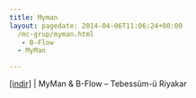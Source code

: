 ```yaml
---
title: Myman
layout: pagedate: 2014-04-06T11:06:24+00:00
  /mc-grup/myman.html
   - B-Flow
  - MyMan

---
```

<a href="https://cloud.mail.ru/public/6258efeeda48/B-Flow%20%26%20MyMan%20-%20Tebess%C3%BCm-%C3%BC%20Riyakar" target="_blank">[indir]</a> | MyMan & B-Flow &#8211; Tebessüm-ü Riyakar